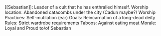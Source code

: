 
[[Sebastian]]: Leader of a cult that he has enthralled himself. 
	Worship location: Abandoned catacombs under the city (Cadun maybe?)
	Worship Practices: Self-mutilation (ear)
	Goals: Reincarnation of a long-dead deity
	Rules: Strict wardrobe requirements
	Taboos: Against eating meat
	Morale: Loyal and Proud to/of Sebastian